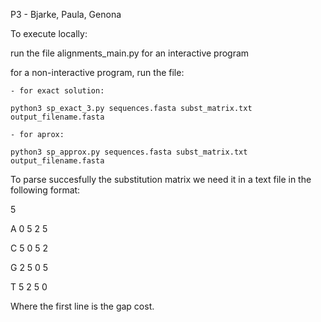 P3 - Bjarke, Paula, Genona

To execute locally:

run the file alignments_main.py for an interactive program

for a non-interactive program, run the file:

    - for exact solution:

    python3 sp_exact_3.py sequences.fasta subst_matrix.txt output_filename.fasta

    - for aprox: 

    python3 sp_approx.py sequences.fasta subst_matrix.txt output_filename.fasta


To parse succesfully the substitution matrix we need it in a text file in the following format:
                         

5                            

A  0  5  2  5  

C  5  0  5  2 

G  2  5  0  5 

T  5  2  5  0


Where the first line is the gap cost.

